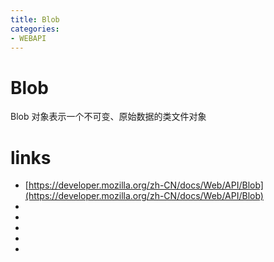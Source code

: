 ```yaml
---
title: Blob
categories: 
- WEBAPI
---
```


# Blob

Blob 对象表示一个不可变、原始数据的类文件对象


# links

- [https://developer.mozilla.org/zh-CN/docs/Web/API/Blob](https://developer.mozilla.org/zh-CN/docs/Web/API/Blob)
- []()
- []()
- []()
- []()
- []()